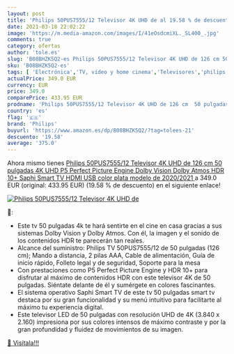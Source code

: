 ```yaml
---
layout: post
title: 'Philips 50PUS7555/12 Televisor 4K UHD de al 19.58 % de descuento'
date: 2021-03-18 22:02:22
image: 'https://m.media-amazon.com/images/I/41eOsdcmiXL._SL400_.jpg'
comments: true
category: ofertas
author: 'tole.es'
slug: 'B08BHZK5Q2-es Philips 50PUS7555/12 Televisor 4K UHD de 126 cm 50...'
sku: 'B08BHZK5Q2-es'
tags: [ 'Electrónica','TV, vídeo y home cinema','Televisores','philips','smart','televisor','tv', ]
actualPrice: 349.0 EUR
currency: EUR
price: 349.0
comparePrice: 433.95 EUR
prodname: 'Philips 50PUS7555/12 Televisor 4K UHD de 126 cm  50 pulgadas   4K UHD  P5 Perfect Picture Engine  Dolby Vision  Dolby Atmos  HDR 10+  Saphi Smart TV  HDMI  USB   color plata  modelo de 2020/2021 '
country: 'es'
flag: '🇪🇸'
brand: 'Philips'
buyurl: 'https://www.amazon.es/dp/B08BHZK5Q2/?tag=tolees-21'
descuento: '19.58'
average: '375.0'
---
```


Ahora mismo tienes [Philips 50PUS7555/12 Televisor 4K UHD de 126 cm  50 pulgadas   4K UHD  P5 Perfect Picture Engine  Dolby Vision  Dolby Atmos  HDR 10+  Saphi Smart TV  HDMI  USB   color plata  modelo de 2020/2021 ](https://www.amazon.es/dp/B08BHZK5Q2/?tag=tolees-21) a 349.0 EUR (original: 433.95 EUR) (19.58 %  de descuento) en el siguiente enlace!

[![Philips 50PUS7555/12 Televisor 4K UHD de](https://m.media-amazon.com/images/I/41eOsdcmiXL._SL400_.jpg)](https://www.amazon.es/dp/B08BHZK5Q2/?tag=tolees-21)

🔎:

- Este tv 50 pulgadas 4k te hará sentirte en el cine en casa gracias a sus sistemas Dolby Vision y Dolby Atmos. Con él, la imagen y el sonido de los contenidos HDR te parecerán tan reales.
- Alcance del suministro: Philips TV 50PUS7555/12 de 50 pulgadas (126 cm); Mando a distancia, 2 pilas AAA, Cable de alimentación, Guía de inicio rápido, Folleto legal y de seguridad, Soporte para la mesa
- Con prestaciones como P5 Perfect Picture Engine y HDR 10+ para disfrutar al máximo de contenidos HDR con este televisor 4K de 50 pulgadas. Siéntate delante de él y sumérgete en colores fascinantes.
- El sistema operativo Saphi Smart TV de este tv 50 pulgadas smart tv destaca por su gran funcionalidad y su menú intuitivo para facilitarte al máximo tu experiencia digital.
- Este televisor LED de 50 pulgadas con resolución UHD de 4K (3.840 x 2.160) impresiona por sus colores intensos de máximo contraste y por la gran profundidad y fluidez de movimientos de su imagen.

[🛒 Visítala!!!](https://www.amazon.es/dp/B08BHZK5Q2/?tag=tolees-21)
